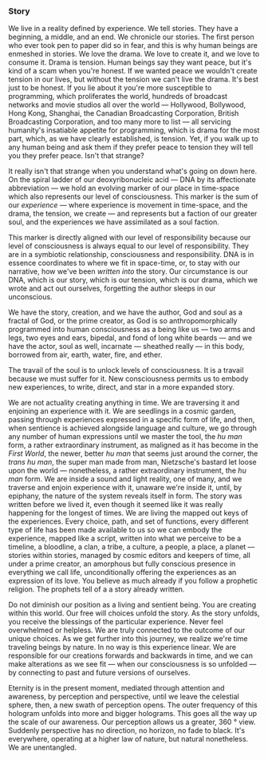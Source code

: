 ### Story









We live in a reality defined by experience. We tell stories. They have a beginning, a middle, and an end. We chronicle our stories. The first person who ever took pen to paper did so in fear, and this is why human beings are enmeshed in stories. We love the drama. We love to create it, and we love to consume it. Drama is tension. Human beings say they want peace, but it's kind of a scam when you're honest. If we wanted peace we wouldn't create tension in our lives, but without the tension we can't live the drama. It's best just to be honest. If you lie about it you're more susceptible to programming, which proliferates the world, hundreds of broadcast networks and movie studios all over the world &mdash; Hollywood, Bollywood, Hong Kong, Shanghai, the Canadian Broadcasting Corporation, British Broadcasting Corporation, and too many more to list &mdash; all servicing humanity's insatiable appetite for programming, which is drama for the most part, which, as we have clearly established, is tension. Yet, if you walk up to any human being and ask them if they prefer peace to tension they will tell you they prefer peace. Isn't that strange?

It really isn't that strange when you understand what's going on down
here. On the spiral ladder of our deoxyribonucleic acid &mdash; DNA by its
affectionate abbreviation &mdash; we hold an evolving marker of our place in
time-space which also represents our level of consciousness. This marker
is the sum of our *experience* &mdash; where experience is movement in
time-space, and the drama, the tension, we create &mdash; and represents but a
faction of our greater soul, and the experiences we have assimilated as
a soul faction.

This marker is directly aligned with our level of responsibility because
our level of consciousness is always equal to our level of
responsibility. They are in a symbiotic relationship, consciousness and
responsibility. DNA is in essence coordinates to where we fit in
space-time, or, to stay with our narrative, how we've been *written
into* the story. Our circumstance is our DNA, which is our story, which
is our tension, which is our drama, which we wrote and act out
ourselves, forgetting the author sleeps in our unconscious.

We have the story, creation, and we have the author, God and soul as a
fractal of God, or the prime creator, as God is so anthropomorphically
programmed into human consciousness as a being like us &mdash; two arms and
legs, two eyes and ears, bipedal, and fond of long white beards &mdash; and we
have the actor, soul as well, incarnate &mdash; sheathed really &mdash; in this
body, borrowed from air, earth, water, fire, and ether.

The travail of the soul is to unlock levels of consciousness. It is a
travail because we must suffer for it. New consciousness permits us to
embody new experiences, to write, direct, and star in a more expanded
story.




We are not actuality creating anything in time. We are traversing it and
enjoining an experience with it. We are seedlings in a cosmic garden,
passing through experiences expressed in a specific form of life, and
then, when sentience is achieved alongside language and culture, we go
through any number of human expressions until we master the tool, the
*hu man* form, a rather extraordinary instrument, as maligned as it has
become in the *First World*, the newer, better *hu man* that seems just
around the corner, the *trans hu man*, the super man made from man,
Nietzsche's bastard let loose upon the world &mdash; nonetheless, a rather
extraordinary instrument, the *hu man* form. We are inside a sound and
light reality, one of many, and we traverse and enjoin experience with
it, unaware we're inside it, until, by epiphany, the nature of the
system reveals itself in form. The story was written before we lived it,
even though it seemed like it was really happening for the longest of
times. We are living the mapped out keys of the experiences. Every
choice, path, and set of functions, every different type of life has
been made available to us so we can embody the experience, mapped like a
script, written into what we perceive to be a timeline, a bloodline, a
clan, a tribe, a culture, a people, a place, a planet &mdash; stories within
stories, managed by cosmic editors and keepers of time, all under a
prime creator, an amorphous but fully conscious presence in everything
we call life, unconditionally offering the experiences as an expression
of its love. You believe as much already if you follow a prophetic
religion. The prophets tell of a a story already written.

Do not diminish our position as a living and sentient being. You are
creating within this world. Our free will choices unfold the story. As
the story unfolds, you receive the blessings of the particular
experience. Never feel overwhelmed or helpless. We are truly connected
to the outcome of our unique choices. As we get further into this
journey, we realize we're time traveling beings by nature. In no way is
this experience linear. We are responsible for our creations forwards
and backwards in time, and we can make alterations as we see fit &mdash; when
our consciousness is so unfolded &mdash; by connecting to past and future
versions of ourselves.

Eternity is in the present moment, mediated through attention and
awareness, by perception and perspective, until we leave the celestial
sphere, then, a new swath of perception opens. The outer frequency of
this hologram unfolds into more and bigger holograms. This goes all the
way up the scale of our awareness. Our perception allows us a greater,
360 ° view. Suddenly perspective has no direction, no horizon, no fade
to black. It's everywhere, operating at a higher law of nature, but
natural nonetheless. We are unentangled.
